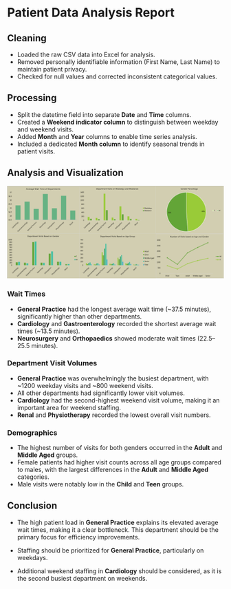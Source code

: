 # Patient Data Analysis Report

## Cleaning
- Loaded the raw CSV data into Excel for analysis.
- Removed personally identifiable information (First Name, Last Name) to maintain patient privacy.
- Checked for null values and corrected inconsistent categorical values.

## Processing
- Split the datetime field into separate **Date** and **Time** columns.
- Created a **Weekend indicator column** to distinguish between weekday and weekend visits.
- Added **Month** and **Year** columns to enable time series analysis.
- Included a dedicated **Month column** to identify seasonal trends in patient visits.

## Analysis and Visualization

![Excel](https://github.com/rahmansabiurfx/Excel-EDA/blob/main/Healthcare-Data-Analysis/Assets/stat1.PNG)

### Wait Times
- **General Practice** had the longest average wait time (~37.5 minutes), significantly higher than other departments.
- **Cardiology** and **Gastroenterology** recorded the shortest average wait times (~13.5 minutes).
- **Neurosurgery** and **Orthopaedics** showed moderate wait times (22.5–25.5 minutes).

### Department Visit Volumes
- **General Practice** was overwhelmingly the busiest department, with ~1200 weekday visits and ~800 weekend visits.
- All other departments had significantly lower visit volumes.
- **Cardiology** had the second-highest weekend visit volume, making it an important area for weekend staffing.
- **Renal** and **Physiotherapy** recorded the lowest overall visit numbers.

### Demographics
- The highest number of visits for both genders occurred in the **Adult** and **Middle Aged** groups.
- Female patients had higher visit counts across all age groups compared to males, with the largest differences in the **Adult** and **Middle Aged** categories.
- Male visits were notably low in the **Child** and **Teen** groups.

## Conclusion
- The high patient load in **General Practice** explains its elevated average wait times, making it a clear bottleneck. This department should be the primary focus for efficiency improvements.
- Staffing should be prioritized for **General Practice**, particularly on weekdays.

- Additional weekend staffing in **Cardiology** should be considered, as it is the second busiest department on weekends.

